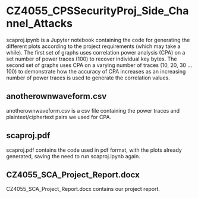 ﻿# CZ4055_CPSSecurityProj_Side_Channel_Attacks

<p> scaproj.ipynb is a Jupyter notebook containing the code for generating the different plots according to the project requirements (which may take a while). The first set of graphs uses correlation power analysis (CPA) on a set number of power traces (100) to recover individual key bytes. The second set of graphs uses CPA on a varying number of traces (10, 20, 30 ... 100) to demonstrate how the accuracy of CPA increases as an increasing number of power traces is used to generate the correlation values. </p>

## anotherownwaveform.csv
<p> anotherownwaveform.csv is a csv file containing the power traces and plaintext/ciphertext pairs we used for CPA. </p>

## scaproj.pdf
<p> scaproj.pdf contains the code used in pdf format, with the plots already generated, saving the need to run scaproj.ipynb again. </p>

## CZ4055_SCA_Project_Report.docx
<p> CZ4055_SCA_Project_Report.docx contains our project report. </p>
